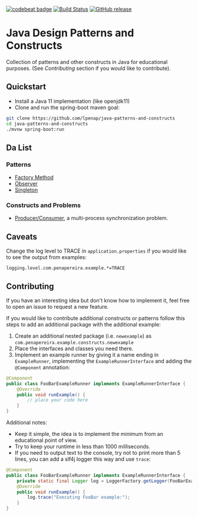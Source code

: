 [![codebeat badge](https://codebeat.co/badges/4c328c5d-1722-459f-aaa1-437a0ed6201f)](https://codebeat.co/projects/github-com-lpenap-java-patterns-and-constructs-master)
[![Build Status](https://travis-ci.org/lpenap/java-patterns-and-constructs.svg)](https://travis-ci.org/lpenap/java-patterns-and-constructs)
[![GitHub release](https://img.shields.io/github/release/lpenap/java-patterns-and-constructs)](//github.com/lpenap/java-patterns-and-constructs/releases/latest)

# Java Design Patterns and Constructs
Collection of patterns and other constructs in Java for educational purposes. (See *Contributing* section if you would like to contribute).

## Quickstart
* Install a Java 11 implementation (like openjdk11)
* Clone and run the spring-boot maven goal:
```bash
git clone https://github.com/lpenap/java-patterns-and-constructs
cd java-patterns-and-constructs
./mvnw spring-boot:run
```
## Da List
### Patterns
* [Factory Method](src/main/java/com/penapereira/example/constructs/factorymethod/)
* [Observer](src/main/java/com/penapereira/example/constructs/observer/)
* [Singleton](src/main/java/com/penapereira/example/constructs/singleton/)
### Constructs and Problems
* [Producer/Consumer](src/main/java/com/penapereira/example/constructs/producerconsumer/), a multi-process synchronization problem.

## Caveats
Change the log level to TRACE in `application.properties` if you would like to see the output from examples:
```properties
logging.level.com.penapereira.example.*=TRACE
```
## Contributing
If you have an interesting idea but don't know how to implement it, feel free to open an issue to request a new feature.

If you would like to contribute additional constructs or patterns follow this steps to add an additional package with the additional example:

1. Create an additional nested package (i.e. `newexample`) as `com.penapereira.example.constructs.newexample`
2. Place the interfaces and classes you need there.
3. Implement an example runner by giving it a name ending in `ExampleRunner`, implementing the `ExampleRunnerInterface` and adding the `@Component` annotation:
```java
@Component
public class FooBarExampleRunner implements ExampleRunnerInterface {
	@Override
	public void runExample() {
		// place your code here
	}
}
```
Additional notes:
* Keep it simple, the idea is to implement the minimum from an educational point of view.
* Try to keep your runtime in less than 1000 milliseconds.
* If you need to output text to the console, try not to print more than 5 lines, you can add a slf4j logger this way and use `trace`:
```java
@Component
public class FooBarExampleRunner implements ExampleRunnerInterface {
	private static final Logger log = LoggerFactory.getLogger(FooBarExampleRunner.class);
	@Override
	public void runExample() {
		log.trace("Executing FooBar example:");
	}
}
```
